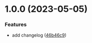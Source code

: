 # 1.0.0 (2023-05-05)


### Features

* add changelog ([46b46c9](https://github.com/fansOnly/vitamin-cli/commit/46b46c9cf7bdcf5900a9bc709dec01c19b17079a))



